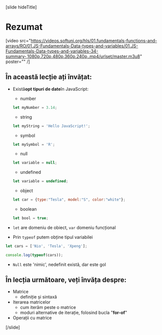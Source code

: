 [slide hideTitle]
# Rezumat

[video src="https://videos.softuni.org/hls/01.fundamentals-functions-and-arrays/RO/01.JS-Fundamentals-Data-types-and-variables/01.JS-Fundamentals-Data-types-and-variables-34-summary-,1080p,720p,480p,360p,240p,.mp4/urlset/master.m3u8" poster="" /]

## În această lecție ați învățat:
  - Există**opt tipuri de date**în JavaScript: 
    - number
    ```js
    let myNumber = 3.14;
    ```
    - string
    ```js
    let myString = 'Hello JavaScript!';
    ```
    - symbol
    ```js
    let mySymbol = 'R';
    ```
    - null

     ```js
    let variable = null;
    ```
    - undefined
     ```js
    let variable = undefined;
    ```
    - object
     ```js
    let car = {type:"Tesla", model:"S", color:"white"};
    ```
    - boolean
     ```js
    let bool = true;
    ```
  - `let` are domeniu de obiect, `var` domeniu funcțional
- Prin  `typeof` putem obține tipul variabilei
``` js live
let cars = ['Nio', 'Tesla', 'Xpeng'];

console.log(typeof(cars));
```
- `Null` este 'nimic', nedefinit există, dar este gol

## În lecția următoare, veți învăța despre:

- Matrice
  - definiție și sintaxă
- Iterarea matricelor
  - cum iterăm peste o matrice
  - moduri alternative de iterație, folosind bucla  "**for-of**" 
- Operații cu matrice

[/slide]